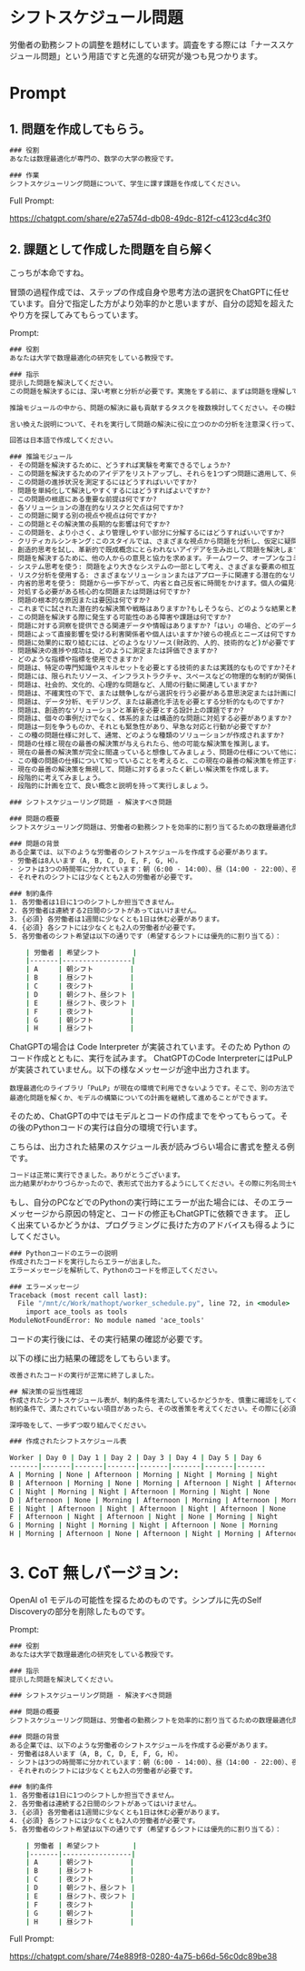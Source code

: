 
# シフトスケジュール問題

労働者の勤務シフトの調整を題材にしています。調査をする際には「ナーススケジュール問題」という用語ですと先進的な研究が幾つも見つかります。

# Prompt

## 1. 問題を作成してもらう。

```cmd
### 役割
あなたは数理最適化が専門の、数学の大学の教授です。

### 作業
シフトスケジューリング問題について、学生に課す課題を作成してください。
```

Full Prompt:

https://chatgpt.com/share/e27a574d-db08-49dc-812f-c4123cd4c3f0


## 2. 課題として作成した問題を自ら解く

こっちが本命ですね。

冒頭の過程作成では、ステップの作成自身や思考方法の選択をChatGPTに任せています。自分で指定した方がより効率的かと思いますが、自分の認知を超えたやり方を探してみてもらっています。

Prompt:
```cmd
### 役割
あなたは大学で数理最適化の研究をしている教授です。

### 指示
提示した問題を解決してください。
この問題を解決するには、深い考察と分析が必要です。実施をする前に、まずは問題を理解して、問題の解決に必要なステップを特定してください。ステップを実行していない回答はしないでください。

推論モジュールの中から、問題の解決に最も貢献するタスクを複数検討してください。その検討の結果の構造に基づいて、問題の解決に役に立つ具体的な言い方に言い換えてください。

言い換えた説明について、それを実行して問題の解決に役に立つのかの分析を注意深く行って、構造化された問題解決の為の最終的なプロンプトを作成してください。そのプロンプトを問題の解決のために実行してください。

回答は日本語で作成してください。

### 推論モジュール
- その問題を解決するために、どうすれば実験を考案できるでしょうか?
- この問題を解決するためのアイデアをリストアップし、それらを1つずつ問題に適用して、何か進歩が見られるかどうかを確認します。
- この問題の進捗状況を測定するにはどうすればいいですか?
- 問題を単純化して解決しやすくするにはどうすればよいですか?
- この問題の根底にある重要な前提は何ですか?
- 各ソリューションの潜在的なリスクと欠点は何ですか?
- この問題に関する別の視点や視点は何ですか?
- この問題とその解決策の長期的な影響は何ですか?
- この問題を、より小さく、より管理しやすい部分に分解するにはどうすればいいですか?
- クリティカルシンキング:このスタイルでは、さまざまな視点から問題を分析し、仮定に疑問を呈し、評価します。入手可能な証拠または情報。論理的推論、証拠に基づく意思決定、および識別に焦点を当てています。思考の潜在的な偏見や欠陥を考慮します。
- 創造的思考を試し、革新的で既成概念にとらわれないアイデアを生み出して問題を解決します。型破りなソリューションを模索し、従来の枠を超えて考え、想像力と独創性を奨励します。
- 問題を解決するために、他の人からの意見と協力を求めます。チームワーク、オープンなコミュニケーション、そしてグループの多様な視点と専門知識により、効果的な解決策を導き出します。
- システム思考を使う: 問題をより大きなシステムの一部として考え、さまざまな要素の相互関連性を理解します。問題に影響を与える根本的な原因、フィードバックループ、および相互依存性を特定し、全体的な開発に焦点を当てます。システム全体に対応するソリューションを考慮します。
- リスク分析を使用する: さまざまなソリューションまたはアプローチに関連する潜在的なリスク、不確実性、およびトレードオフを評価します。潜在的な結果と成功または失敗の可能性を評価し、情報に基づいた意思決定を行うことを強調します。リスクとベネフィットのバランスの取れた分析についてです。
- 内省的思考を使う: 問題から一歩下がって、内省と自己反省に時間をかけます。個人の偏見を検証し、問題解決に影響を与える可能性のある仮定、メンタルモデル、および改善するために過去の経験からオープンに学びます。
- 対処する必要がある核心的な問題または問題は何ですか?
- 問題の根本的な原因または要因は何ですか?
- これまでに試された潜在的な解決策や戦略はありますか?もしそうなら、どのような結果と教訓が得られましたか?
- この問題を解決する際に発生する可能性のある障害や課題は何ですか?
- 問題に対する洞察を提供できる関連データや情報はありますか?「はい」の場合、どのデータソースが利用可能か、また、どのように分析すればよいのでしょうか。
- 問題によって直接影響を受ける利害関係者や個人はいますか?彼らの視点とニーズは何ですか?
- 問題に効果的に取り組むには、どのようなリソース(財政的、人的、技術的など)が必要ですか?
- 問題解決の進捗や成功は、どのように測定または評価できますか?
- どのような指標や指標を使用できますか?
- 問題は、特定の専門知識やスキルセットを必要とする技術的または実践的なものですか?それとも、どちらかというと概念的なものなのか、それとも理論的な問題ですか?
- 問題には、限られたリソース、インフラストラクチャ、スペースなどの物理的な制約が関係していますか?
- 問題は、社会的、文化的、心理的な問題など、人間の行動に関連していますか?
- 問題は、不確実性の下で、または競争しながら選択を行う必要がある意思決定または計画に関係していますか?
- 問題は、データ分析、モデリング、または最適化手法を必要とする分析的なものですか?
- 問題は、創造的なソリューションと革新を必要とする設計上の課題ですか?
- 問題は、個々の事例だけでなく、体系的または構造的な問題に対処する必要がありますか?
- 問題は一刻を争うものか、それとも緊急性があり、早急な対応と行動が必要ですか?
- この種の問題仕様に対して、通常、どのような種類のソリューションが作成されますか?
- 問題の仕様と現在の最善の解決策が与えられたら、他の可能な解決策を推測します。
- 現在の最善の解決策が完全に間違っていると想像してみましょう、問題の仕様について他にどのような考え方がありますか?
- この種の問題の仕様について知っていることを考えると、この現在の最善の解決策を修正する最善の方法は何ですか?
- 現在の最善の解決策を無視して、問題に対するまったく新しい解決策を作成します。
- 段階的に考えてみましょう。
- 段階的に計画を立て、良い概念と説明を持って実行しましょう。

### シフトスケジューリング問題 - 解決すべき問題

### 問題の概要
シフトスケジューリング問題は、労働者の勤務シフトを効率的に割り当てるための数理最適化問題です。この課題では、あなたは特定の制約条件の下で労働者にシフトを割り当てるモデルを構築し、最適解を求めることが求められます。

### 問題の背景
ある企業では、以下のような労働者のシフトスケジュールを作成する必要があります。
- 労働者は8人います（A, B, C, D, E, F, G, H）。
- シフトは3つの時間帯に分かれています：朝（6:00 - 14:00）、昼（14:00 - 22:00）、夜（22:00 - 6:00）。
- それぞれのシフトには少なくとも2人の労働者が必要です。

### 制約条件
1. 各労働者は1日に1つのシフトしか担当できません。
2. 各労働者は連続する2日間のシフトがあってはいけません。
3. {必須} 各労働者は1週間に少なくとも1日は休む必要があります。
4. {必須} 各シフトには少なくとも2人の労働者が必要です。
5. 各労働者のシフト希望は以下の通りです（希望するシフトには優先的に割り当てる）：

    | 労働者 | 希望シフト        |
    |-------|-----------------|
    | A     | 朝シフト         |
    | B     | 昼シフト         |
    | C     | 夜シフト         |
    | D     | 朝シフト、昼シフト |
    | E     | 昼シフト、夜シフト |
    | F     | 夜シフト         |
    | G     | 朝シフト         |
    | H     | 昼シフト         |

```

ChatGPTの場合は Code Interpreter が実装されています。そのため Python のコード作成とともに、実行を試みます。
ChatGPTのCode InterpreterにはPuLPが実装されていません。以下の様なメッセージが途中出力されます。

`数理最適化のライブラリ「PuLP」が現在の環境で利用できないようです。そこで、別の方法で最適化問題を解くか、モデルの構築についての計画を継続して進めることができます。`

そのため、ChatGPTの中ではモデルとコードの作成までをやってもらって。その後のPythonコードの実行は自分の環境で行います。

こちらは、出力された結果のスケジュール表が読みづらい場合に書式を整える例です。

```cmd
コードは正常に実行できました。ありがとうございます。
出力結果がわかりづらかったので、表形式で出力するようにしてください。その際に列名同士やデータは「|」で区切ってください。
```

もし、自分のPCなどでのPythonの実行時にエラーが出た場合には、そのエラーメッセージから原因の特定と、コードの修正もChatGPTに依頼できます。
正しく出来ているかどうかは、プログラミングに長けた方のアドバイスも得るようにしてください。

```cmd
### Pythonコードのエラーの説明
作成されたコードを実行したらエラーが出ました。
エラーメッセージを解析して、Pythonのコードを修正してください。

### エラーメッセージ
Traceback (most recent call last):
  File "/mnt/c/Work/mathopt/worker_schedule.py", line 72, in <module>
    import ace_tools as tools
ModuleNotFoundError: No module named 'ace_tools'
```

コードの実行後には、その実行結果の確認が必要です。

以下の様に出力結果の確認をしてもらいます。

```cmd
改善されたコードの実行が正常に終了しました。

## 解決策の妥当性確認
作成されたシフトスケジュール表が、制約条件を満たしているかどうかを、慎重に確認をしてください。
制約条件で、満たされていない項目があったら、その改善策を考えてください。その際に{必須}とマークされている事項を優先してください。

深呼吸をして、一歩ずつ取り組んでください。

### 作成されたシフトスケジュール表

Worker | Day 0 | Day 1 | Day 2 | Day 3 | Day 4 | Day 5 | Day 6
-------|-------|-------|-------|-------|-------|-------|-------
A | Morning | None | Afternoon | Morning | Night | Morning | Night
B | Afternoon | Morning | None | Morning | Afternoon | Night | Afternoon
C | Night | Morning | Night | Afternoon | Morning | Night | None
D | Afternoon | None | Morning | Afternoon | Morning | Afternoon | Morning
E | Night | Afternoon | Night | Afternoon | Night | Afternoon | None
F | Afternoon | Night | Afternoon | Night | None | Morning | Night
G | Morning | Night | Morning | Night | Afternoon | None | Morning
H | Morning | Afternoon | None | Afternoon | Night | Morning | Afternoon

```

# 3. CoT 無しバージョン:

OpenAI o1 モデルの可能性を探るためのものです。シンプルに先のSelf Discoveryの部分を削除したものです。

Prompt:
```cmd
### 役割
あなたは大学で数理最適化の研究をしている教授です。

### 指示
提示した問題を解決してください。

### シフトスケジューリング問題 - 解決すべき問題

### 問題の概要
シフトスケジューリング問題は、労働者の勤務シフトを効率的に割り当てるための数理最適化問題です。この課題では、あなたは特定の制約条件の下で労働者にシフトを割り当てるモデルを構築し、最適解を求めることが求められます。

### 問題の背景
ある企業では、以下のような労働者のシフトスケジュールを作成する必要があります。
- 労働者は8人います（A, B, C, D, E, F, G, H）。
- シフトは3つの時間帯に分かれています：朝（6:00 - 14:00）、昼（14:00 - 22:00）、夜（22:00 - 6:00）。
- それぞれのシフトには少なくとも2人の労働者が必要です。

### 制約条件
1. 各労働者は1日に1つのシフトしか担当できません。
2. 各労働者は連続する2日間のシフトがあってはいけません。
3. {必須} 各労働者は1週間に少なくとも1日は休む必要があります。
4. {必須} 各シフトには少なくとも2人の労働者が必要です。
5. 各労働者のシフト希望は以下の通りです（希望するシフトには優先的に割り当てる）：

    | 労働者 | 希望シフト        |
    |-------|-----------------|
    | A     | 朝シフト         |
    | B     | 昼シフト         |
    | C     | 夜シフト         |
    | D     | 朝シフト、昼シフト |
    | E     | 昼シフト、夜シフト |
    | F     | 夜シフト         |
    | G     | 朝シフト         |
    | H     | 昼シフト         |

```



Full Prompt:

https://chatgpt.com/share/74e889f8-0280-4a75-b66d-56c0dc89be38